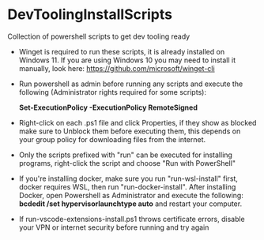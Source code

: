 # DevToolingInstallScripts
Collection of powershell scripts to get dev tooling ready

- Winget is required to run these scripts, it is already installed on Windows 11. If you are using Windows 10 you may need to install it manually, look here: https://github.com/microsoft/winget-cli

- Run powershell as admin before running any scripts and execute the following (Administrator rights required for some scripts):
  
	**Set-ExecutionPolicy -ExecutionPolicy RemoteSigned**

- Right-click on each .ps1 file and click Properties, if they show as blocked make sure to Unblock them before executing them, this depends on your group policy for downloading files from the internet.
  
- Only the scripts prefixed with "run" can be executed for installing programs, right-click the script and choose "Run with PowerShell"

- If you're installing docker, make sure you run "run-wsl-install" first, docker requires WSL, then run "run-docker-install". After installing Docker, open Powershell as Administrator and execute the following: **bcdedit /set hypervisorlaunchtype auto** and restart your computer.

- If run-vscode-extensions-install.ps1 throws certificate errors, disable your VPN or internet security before running and try again
